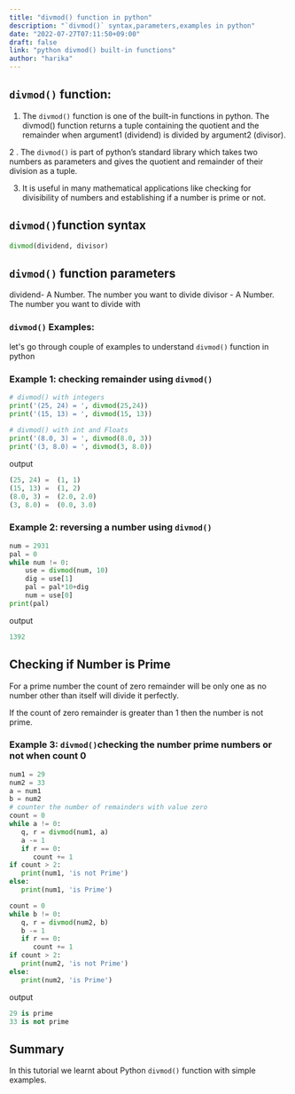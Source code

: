 ```yaml
---
title: "divmod() function in python"
description: "`divmod()` syntax,parameters,examples in python"
date: "2022-07-27T07:11:50+09:00"
draft: false
link: "python divmod() built-in functions"
author: "harika"
---
```


## `divmod()` function:
1. The `divmod()` function is one of the built-in functions in python.
The divmod() function returns a tuple containing the quotient  and the remainder when argument1 (dividend) is divided by argument2 (divisor).

2 . The `divmod()` is part of python’s standard library which takes two numbers as parameters and gives the quotient and remainder of their division as a tuple. 

3. It is useful in many mathematical applications like checking for divisibility of numbers and establishing if a number is prime or not.

## `divmod()`function syntax
```python
divmod(dividend, divisor)
```
## `divmod()` function parameters

dividend- A Number. The number you want to divide
divisor - A Number. The number you want to divide with

### `divmod()` Examples:

let's go through couple of examples to understand `divmod()` function in python

### Example 1:  checking remainder using `divmod()`
```python
# divmod() with integers
print('(25, 24) = ', divmod(25,24))
print('(15, 13) = ', divmod(15, 13))
 
# divmod() with int and Floats
print('(8.0, 3) = ', divmod(8.0, 3))
print('(3, 8.0) = ', divmod(3, 8.0))
```
output
```python
(25, 24) =  (1, 1)
(15, 13) =  (1, 2)
(8.0, 3) =  (2.0, 2.0)
(3, 8.0) =  (0.0, 3.0)
```
### Example 2: reversing a number using `divmod()`
```python
num = 2931
pal = 0
while num != 0:
    use = divmod(num, 10)
    dig = use[1]
    pal = pal*10+dig
    num = use[0]
print(pal)
```
output
```python
1392
```
## Checking if Number is Prime

For a prime number the count of zero remainder will be only one as no number other than itself will divide it perfectly. 

If the count of zero remainder is greater than 1 then the number is not prime.

### Example 3:   `divmod()`checking the number prime numbers or not when count 0
```python
num1 = 29
num2 = 33
a = num1
b = num2
# counter the number of remainders with value zero
count = 0
while a != 0:
   q, r = divmod(num1, a)
   a -= 1
   if r == 0:
      count += 1
if count > 2:
   print(num1, 'is not Prime')
else:
   print(num1, 'is Prime')

count = 0
while b != 0:
   q, r = divmod(num2, b)
   b -= 1
   if r == 0:
      count += 1
if count > 2:
   print(num2, 'is not Prime')
else:
   print(num2, 'is Prime')

```
output
```python
29 is prime
33 is not prime
```

## Summary
In this tutorial we learnt about Python `divmod()` function with simple examples.
